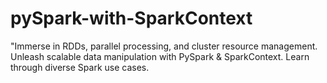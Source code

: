 # pySpark-with-SparkContext
"Immerse in RDDs, parallel processing, and cluster resource management. Unleash scalable data manipulation with PySpark &amp; SparkContext. Learn through diverse Spark use cases.
